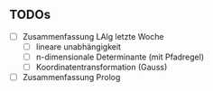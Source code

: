 ## TODOs
- [ ] Zusammenfassung LAlg letzte Woche
	- [ ] lineare unabhängigkeit
	- [ ] n-dimensionale Determinante (mit Pfadregel)
	- [ ] Koordinatentransformation (Gauss)
- [ ] Zusammenfassung Prolog